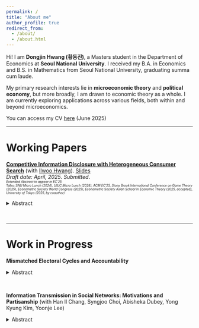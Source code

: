 ```yaml
---
permalink: /
title: "About me"
author_profile: true
redirect_from: 
  - /about/
  - /about.html
---
```


Hi! I am **Dongjin Hwang (황동진)**, a Masters student in the Department of Economics at **Seoul National University**. I received my B.A. in Economics and B.S. in Mathematics from Seoul National University, graduating summa cum laude.

My primary research interests lie in **microeconomic theory** and **political economy**, but more broadly, I am drawn to economic theory as a whole. I am currently exploring applications across various fields, both within and beyond microeconomics.

You can access my CV [here](https://www.dropbox.com/scl/fi/lst80760kl2tj38bg24gl/dongjn_hwang_cv.pdf?rlkey=iedv79em8gc9c7775fywt4nkr&st=6zz4id0w&dl=0) (June 2025)

---

Working Papers
======
[**Competitive Information Disclosure with Heterogeneous Consumer Search**](https://papers.ssrn.com/sol3/papers.cfm?abstract_id=5206437) (with [Ilwoo Hwang](https://sites.google.com/site/iruhwang/)). 
[Slides](https://www.dropbox.com/scl/fi/o6is0eoaku1ntff8w09tz/uiuc_slides_handout.pdf?rlkey=lxiytr9ess0kozvephftj4z7g&st=mm56f9wf&dl=0)  
*Draft date: April, 2025*.
*Submitted*.  
<span style="font-size: 60%">
*Extended Abstract to appear in EC'25*  
Talks: *SNU Micro Lunch (2024), UIUC Micro Lunch (2024), ACM EC'25, Stony Brook International Conference on Game Theory (2025), Econometric Society World Congress (2025),  Econometric Society Asian School in Economic Theory (2025, accepted), University of Tokyo (2025, by coauthor)*
</span>
<details>
<summary>Abstract</summary>
<div markdown="1">
<span style="font-size: 80%">
We study a model of competitive information design in an oligopoly search market with heterogeneous consumer search costs. A unique class of equilibria—upper-censorship equilibria—emerges under intense competition. In equilibrium, firms balance competitive pressure with local monopoly power granted by search frictions. Notably, firms disclose only partial information even as the number of firms approaches infinity. The maximal informativeness of equilibrium decreases under first-order shifts in the search cost distribution, but varies non-monotonically under mean-preserving spreads. The model converges to the full-disclosure benchmark as search frictions vanish, and to the no-disclosure benchmark as search costs become homogeneous.
</span>
</div>
</details>

&nbsp;

---

Work in Progress
======
**Mismatched Electoral Cycles and Accountability**
<details>
<summary>Abstract</summary>
<div markdown="1">
<span style="font-size: 80%">
In many presidential systems, the executive and legislative branches serve different term lengths, creating a **mismatch in electoral cycles**. While this institutional feature is common, its implications for electoral accountability remain largely unexplored. This paper studies the effect of such mismatched cycles on the accountability of political bodies, building on the frameworks of Ferejohn (1982) and Persson, Roland, and Tabellini (1997). In each period, the executive and legislature bargain over the allocation of a fixed budget between public goods and political rents. I examine three distinct bargaining protocols, each reflecting a different degree of (de facto) separation of powers. When at least one political actor holds veto power, electoral **mismatch enhances voter welfare by making collusion between political bodies more difficult to sustain**. In short, electoral mismatch can improve accountability, but **only under institutional settings that ensure sufficient separation of powers.**
</span>
</div>
</details>

&nbsp;

**Information Transmission in Social Networks: Motivations and Partisanship** (with Han Il Chang, Syngjoo Choi, Abisheka Dubey, Yong Kyung Kim, Yoonje Lee)

<details>
<summary>Abstract</summary>
<div markdown="1">
<span style="font-size: 80%">
    How does partisan alignment between a sender and a receiver affect the partisan content of transmitted information? We conduct an online experiment (1,002 participants) varying messaging nudges (accuracy, directional, no nudge) and receiver partisanship (Pro-Minjoo, Pro-Kookhim, Independent). We find heterogeneous treatment effects depending on sender partisanship and partisan alignment.
</span>
</div>
</details>